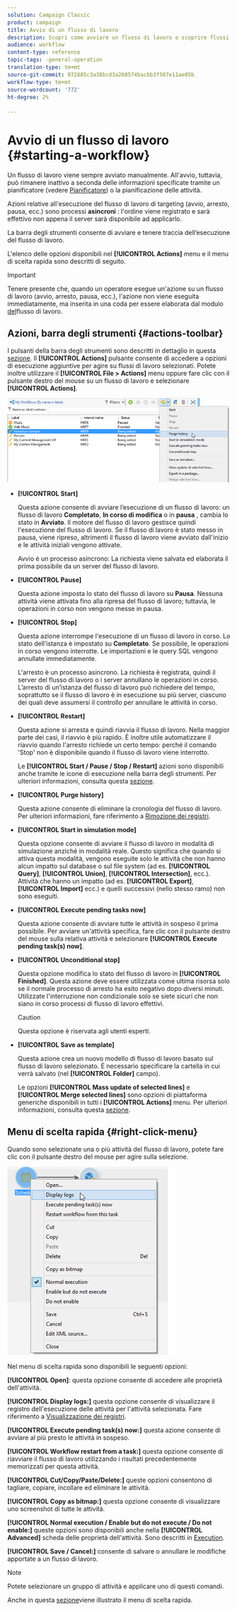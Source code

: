 ```yaml
---
solution: Campaign Classic
product: campaign
title: Avvio di un flusso di lavoro
description: Scopri come avviare un flusso di lavoro e scoprire flussi di lavoro azioni barra degli strumenti e fai clic con il pulsante destro del mouse
audience: workflow
content-type: reference
topic-tags: -general-operation
translation-type: tm+mt
source-git-commit: 972885c3a38bcd3a260574bacbb3f507e11ae05b
workflow-type: tm+mt
source-wordcount: '772'
ht-degree: 2%

---
```



# Avvio di un flusso di lavoro {#starting-a-workflow}

Un flusso di lavoro viene sempre avviato manualmente. All&#39;avvio, tuttavia, può rimanere inattivo a seconda delle informazioni specificate tramite un pianificatore (vedere [Pianificatore](../../workflow/using/scheduler.md)) o la pianificazione delle attività.

Azioni relative all&#39;esecuzione del flusso di lavoro di targeting (avvio, arresto, pausa, ecc.) sono processi **asincroni** : l&#39;ordine viene registrato e sarà effettivo non appena il server sarà disponibile ad applicarlo.

La barra degli strumenti consente di avviare e tenere traccia dell’esecuzione del flusso di lavoro.

L&#39;elenco delle opzioni disponibili nel **[!UICONTROL Actions]** menu e il menu di scelta rapida sono descritti di seguito.

>[!IMPORTANT]
>
>Tenere presente che, quando un operatore esegue un&#39;azione su un flusso di lavoro (avvio, arresto, pausa, ecc.), l&#39;azione non viene eseguita immediatamente, ma inserita in una coda per essere elaborata dal modulo [del](../../workflow/using/architecture.md)flusso di lavoro.

## Azioni, barra degli strumenti {#actions-toolbar}

I pulsanti della barra degli strumenti sono descritti in dettaglio in questa [sezione](../../campaign/using/marketing-campaign-deliveries.md#building-the-main-target-in-a-workflow). Il **[!UICONTROL Actions]** pulsante consente di accedere a opzioni di esecuzione aggiuntive per agire su flussi di lavoro selezionati. Potete inoltre utilizzare il **[!UICONTROL File > Actions]** menu oppure fare clic con il pulsante destro del mouse su un flusso di lavoro e selezionare **[!UICONTROL Actions]**.

![](assets/purge_historique.png)

* **[!UICONTROL Start]**

   Questa azione consente di avviare l’esecuzione di un flusso di lavoro: un flusso di lavoro **Completato**, **In corso di modifica** o in **pausa** , cambia lo stato in **Avviato**. Il motore del flusso di lavoro gestisce quindi l&#39;esecuzione del flusso di lavoro. Se il flusso di lavoro è stato messo in pausa, viene ripreso, altrimenti il flusso di lavoro viene avviato dall&#39;inizio e le attività iniziali vengono attivate.

   Avvio è un processo asincrono: La richiesta viene salvata ed elaborata il prima possibile da un server del flusso di lavoro.

* **[!UICONTROL Pause]**

   Questa azione imposta lo stato del flusso di lavoro su **Pausa**. Nessuna attività viene attivata fino alla ripresa del flusso di lavoro; tuttavia, le operazioni in corso non vengono messe in pausa.

* **[!UICONTROL Stop]**

   Questa azione interrompe l&#39;esecuzione di un flusso di lavoro in corso. Lo stato dell’istanza è impostato su **Completato**. Se possibile, le operazioni in corso vengono interrotte. Le importazioni e le query SQL vengono annullate immediatamente.

   L&#39;arresto è un processo asincrono. La richiesta è registrata, quindi il server del flusso di lavoro o i server annullano le operazioni in corso. L’arresto di un’istanza del flusso di lavoro può richiedere del tempo, soprattutto se il flusso di lavoro è in esecuzione su più server, ciascuno dei quali deve assumersi il controllo per annullare le attività in corso.

* **[!UICONTROL Restart]**

   Questa azione si arresta e quindi riavvia il flusso di lavoro. Nella maggior parte dei casi, il riavvio è più rapido. È inoltre utile automatizzare il riavvio quando l&#39;arresto richiede un certo tempo: perché il comando &#39;Stop&#39; non è disponibile quando il flusso di lavoro viene interrotto.

   Le **[!UICONTROL Start / Pause / Stop / Restart]** azioni sono disponibili anche tramite le icone di esecuzione nella barra degli strumenti. Per ulteriori informazioni, consulta questa [sezione](../../campaign/using/marketing-campaign-deliveries.md#creating-a-targeting-workflow).

* **[!UICONTROL Purge history]**

   Questa azione consente di eliminare la cronologia del flusso di lavoro. Per ulteriori informazioni, fare riferimento a [Rimozione dei registri](../../workflow/using/monitoring-workflow-execution.md#purging-the-logs).

* **[!UICONTROL Start in simulation mode]**

   Questa opzione consente di avviare il flusso di lavoro in modalità di simulazione anziché in modalità reale. Questo significa che quando si attiva questa modalità, vengono eseguite solo le attività che non hanno alcun impatto sul database o sul file system (ad es. **[!UICONTROL Query]**, **[!UICONTROL Union]**, **[!UICONTROL Intersection]**, ecc.). Attività che hanno un impatto (ad es. **[!UICONTROL Export]**, **[!UICONTROL Import]** ecc.) e quelli successivi (nello stesso ramo) non sono eseguiti.

* **[!UICONTROL Execute pending tasks now]**

   Questa azione consente di avviare tutte le attività in sospeso il prima possibile. Per avviare un&#39;attività specifica, fare clic con il pulsante destro del mouse sulla relativa attività e selezionare **[!UICONTROL Execute pending task(s) now]**.

* **[!UICONTROL Unconditional stop]**

   Questa opzione modifica lo stato del flusso di lavoro in **[!UICONTROL Finished]**. Questa azione deve essere utilizzata come ultima risorsa solo se il normale processo di arresto ha esito negativo dopo diversi minuti. Utilizzate l&#39;interruzione non condizionale solo se siete sicuri che non siano in corso processi di flusso di lavoro effettivi.

   >[!CAUTION]
   >
   >Questa opzione è riservata agli utenti esperti.

* **[!UICONTROL Save as template]**

   Questa azione crea un nuovo modello di flusso di lavoro basato sul flusso di lavoro selezionato. È necessario specificare la cartella in cui verrà salvato (nel **[!UICONTROL Folder]** campo).

   Le opzioni **[!UICONTROL Mass update of selected lines]** e **[!UICONTROL Merge selected lines]** sono opzioni di piattaforma generiche disponibili in tutti i **[!UICONTROL Actions]** menu. Per ulteriori informazioni, consulta questa [sezione](../../platform/using/updating-data.md).

## Menu di scelta rapida {#right-click-menu}

Quando sono selezionate una o più attività del flusso di lavoro, potete fare clic con il pulsante destro del mouse per agire sulla selezione.

![](assets/contextual_menu.png)

Nel menu di scelta rapida sono disponibili le seguenti opzioni:

**[!UICONTROL Open]**: questa opzione consente di accedere alle proprietà dell&#39;attività.

**[!UICONTROL Display logs:]** questa opzione consente di visualizzare il registro dell&#39;esecuzione delle attività per l&#39;attività selezionata. Fare riferimento a [Visualizzazione dei registri](../../workflow/using/monitoring-workflow-execution.md#displaying-logs).

**[!UICONTROL Execute pending task(s) now:]** questa azione consente di avviare al più presto le attività in sospeso.

**[!UICONTROL Workflow restart from a task:]** questa opzione consente di riavviare il flusso di lavoro utilizzando i risultati precedentemente memorizzati per questa attività.

**[!UICONTROL Cut/Copy/Paste/Delete:]** queste opzioni consentono di tagliare, copiare, incollare ed eliminare le attività.

**[!UICONTROL Copy as bitmap:]** questa opzione consente di visualizzare uno screenshot di tutte le attività.

**[!UICONTROL Normal execution / Enable but do not execute / Do not enable:]** queste opzioni sono disponibili anche nella **[!UICONTROL Advanced]** scheda delle proprietà dell&#39;attività. Sono descritti in [Execution](../../workflow/using/advanced-parameters.md#execution).

**[!UICONTROL Save / Cancel:]** consente di salvare o annullare le modifiche apportate a un flusso di lavoro.

>[!NOTE]
>
>Potete selezionare un gruppo di attività e applicare uno di questi comandi.

Anche in questa [sezione](../../campaign/using/marketing-campaign-deliveries.md#executing-a-workflow)viene illustrato il menu di scelta rapida.
